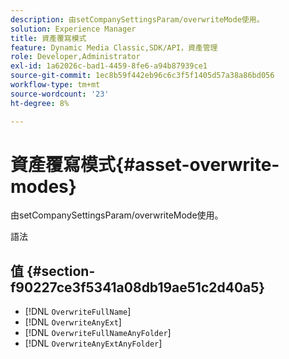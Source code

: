 ```yaml
---
description: 由setCompanySettingsParam/overwriteMode使用。
solution: Experience Manager
title: 資產覆寫模式
feature: Dynamic Media Classic,SDK/API，資產管理
role: Developer,Administrator
exl-id: 1a62026c-bad1-4459-8fe6-a94b87939ce1
source-git-commit: 1ec8b59f442eb96c6c3f5f1405d57a38a86bd056
workflow-type: tm+mt
source-wordcount: '23'
ht-degree: 8%

---
```


# 資產覆寫模式{#asset-overwrite-modes}

由setCompanySettingsParam/overwriteMode使用。

語法

## 值 {#section-f90227ce3f5341a08db19ae51c2d40a5}

* [!DNL `OverwriteFullName`]
* [!DNL `OverwriteAnyExt`]
* [!DNL `OverwriteFullNameAnyFolder`]
* [!DNL `OverwriteAnyExtAnyFolder`]
